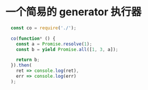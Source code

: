 # 一个简易的 generator 执行器

```javascript
  const co = require('./');

  co(function* () {
    const a = Promise.resolve(1);
    const b = yield Promise.all([1, 3, a]);

    return b;
  }).then(
    ret => console.log(ret),
    err => console.log(err)
  );

```
